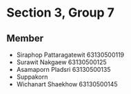 # Section 3, Group 7

## Member
- Siraphop Pattaragatewit 63130500119
- Surawit Nakgaew 63130500125
- Asamaporn Pladsri 63130500135
- Suppakorn
- Wichanart Shaekhow 63130500145
